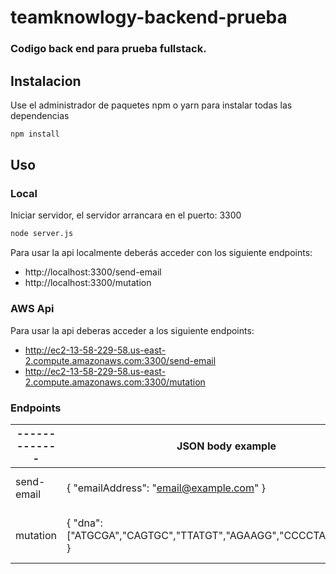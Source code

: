 # teamknowlogy-backend-prueba

### Codigo back end para prueba fullstack.

## Instalacion

Use el administrador de paquetes npm o yarn para instalar todas las dependencias

```bash
npm install
```

## Uso

### Local
Iniciar servidor, el servidor arrancara en el puerto:  3300

```bash
node server.js
```
Para usar la api localmente deberás acceder con los siguiente endpoints:

* http://localhost:3300/send-email
* http://localhost:3300/mutation

### AWS Api

Para usar la api deberas acceder a los siguiente endpoints:
* http://ec2-13-58-229-58.us-east-2.compute.amazonaws.com:3300/send-email
* http://ec2-13-58-229-58.us-east-2.compute.amazonaws.com:3300/mutation


### Endpoints

-------------  | JSON body example | Response | 
--- | ---  | --- |
send-email | { "emailAddress": "email@example.com" } | status: enviado / error |
mutation| { "dna": ["ATGCGA","CAGTGC","TTATGT","AGAAGG","CCCCTA","TCACTG"] } | status: mutacion / no mutacion |

